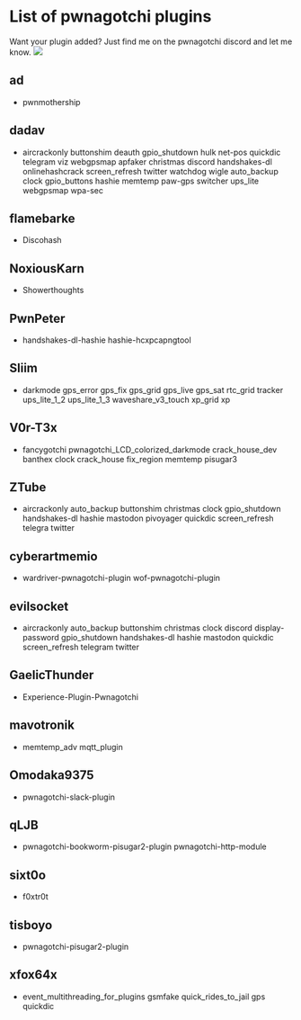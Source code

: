 
# List of pwnagotchi plugins
Want your plugin added?  Just find me on the pwnagotchi discord and let me know.
[![](https://dcbadge.vercel.app/api/server/BJDB8YPFJ3)](https://discord.gg/BJDB8YPFJ3)

## ad
- pwnmothership

## dadav
- aircrackonly
buttonshim
deauth
gpio_shutdown
hulk
net-pos
quickdic
telegram
viz
webgpsmap
apfaker
christmas
discord
handshakes-dl
onlinehashcrack
screen_refresh
twitter
watchdog
wigle
auto_backup
clock
gpio_buttons
hashie
memtemp
paw-gps
switcher
ups_lite
webgpsmap
wpa-sec

## flamebarke
- Discohash

## NoxiousKarn
- Showerthoughts

## PwnPeter
- handshakes-dl-hashie
hashie-hcxpcapngtool

## Sliim
- darkmode
gps_error
gps_fix
gps_grid
gps_live
gps_sat
rtc_grid
tracker
ups_lite_1_2
ups_lite_1_3
waveshare_v3_touch
xp_grid
xp

## V0r-T3x
- fancygotchi
pwnagotchi_LCD_colorized_darkmode
crack_house_dev
banthex
clock
crack_house
fix_region
memtemp
pisugar3

## ZTube
- aircrackonly
auto_backup
buttonshim
christmas
clock
gpio_shutdown
handshakes-dl
hashie
mastodon
pivoyager
quickdic
screen_refresh
telegra
twitter

## cyberartmemio
- wardriver-pwnagotchi-plugin
wof-pwnagotchi-plugin

## evilsocket
- aircrackonly
auto_backup
buttonshim
christmas
clock
discord
display-password
gpio_shutdown
handshakes-dl
hashie
mastodon
quickdic
screen_refresh
telegram
twitter

## GaelicThunder
- Experience-Plugin-Pwnagotchi

## mavotronik
- memtemp_adv
mqtt_plugin

## Omodaka9375
- pwnagotchi-slack-plugin

## qLJB
- pwnagotchi-bookworm-pisugar2-plugin
pwnagotchi-http-module

## sixt0o
- f0xtr0t

## tisboyo
- pwnagotchi-pisugar2-plugin

## xfox64x
- event_multithreading_for_plugins
gsmfake
quick_rides_to_jail
gps
quickdic





